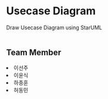 # Usecase Diagram
Draw Usecase Diagram using StarUML
<br/>
<br/>
## Team Member
<li>이선주</li>
<li>이윤식</li>
<li>하종훈</li>
<li>허동민</li>
